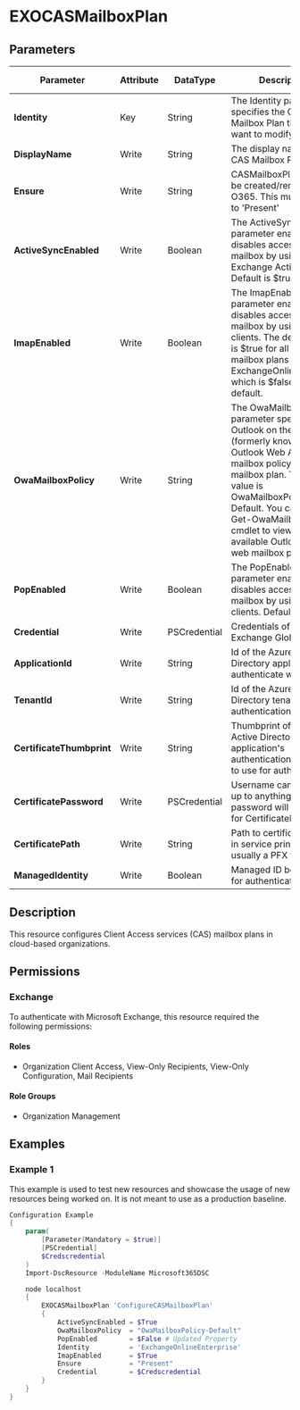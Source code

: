 ﻿# EXOCASMailboxPlan

## Parameters

| Parameter | Attribute | DataType | Description | Allowed Values |
| --- | --- | --- | --- | --- |
| **Identity** | Key | String | The Identity parameter specifies the CAS Mailbox Plan that you want to modify. | |
| **DisplayName** | Write | String | The display name of the CAS Mailbox Plan. | |
| **Ensure** | Write | String | CASMailboxPlans cannot be created/removed in O365.  This must be set to 'Present' | `Present` |
| **ActiveSyncEnabled** | Write | Boolean | The ActiveSyncEnabled parameter enables or disables access to the mailbox by using Exchange Active Sync. Default is $true. | |
| **ImapEnabled** | Write | Boolean | The ImapEnabled parameter enables or disables access to the mailbox by using IMAP4 clients. The default value is $true for all CAS mailbox plans except ExchangeOnlineDeskless which is $false by default. | |
| **OwaMailboxPolicy** | Write | String | The OwaMailboxPolicy parameter specifies the Outlook on the web (formerly known as Outlook Web App) mailbox policy for the mailbox plan. The default value is OwaMailboxPolicy-Default. You can use the Get-OwaMailboxPolicy cmdlet to view the available Outlook on the web mailbox policies. | |
| **PopEnabled** | Write | Boolean | The PopEnabled parameter enables or disables access to the mailbox by using POP3 clients. Default is $true. | |
| **Credential** | Write | PSCredential | Credentials of the Exchange Global Admin | |
| **ApplicationId** | Write | String | Id of the Azure Active Directory application to authenticate with. | |
| **TenantId** | Write | String | Id of the Azure Active Directory tenant used for authentication. | |
| **CertificateThumbprint** | Write | String | Thumbprint of the Azure Active Directory application's authentication certificate to use for authentication. | |
| **CertificatePassword** | Write | PSCredential | Username can be made up to anything but password will be used for CertificatePassword | |
| **CertificatePath** | Write | String | Path to certificate used in service principal usually a PFX file. | |
| **ManagedIdentity** | Write | Boolean | Managed ID being used for authentication. | |

## Description

This resource configures Client Access services (CAS) mailbox plans
in cloud-based organizations.

## Permissions

### Exchange

To authenticate with Microsoft Exchange, this resource required the following permissions:

#### Roles

- Organization Client Access, View-Only Recipients, View-Only Configuration, Mail Recipients

#### Role Groups

- Organization Management

## Examples

### Example 1

This example is used to test new resources and showcase the usage of new resources being worked on.
It is not meant to use as a production baseline.

```powershell
Configuration Example
{
    param(
        [Parameter(Mandatory = $true)]
        [PSCredential]
        $Credscredential
    )
    Import-DscResource -ModuleName Microsoft365DSC

    node localhost
    {
        EXOCASMailboxPlan 'ConfigureCASMailboxPlan'
        {
            ActiveSyncEnabled = $True
            OwaMailboxPolicy  = "OwaMailboxPolicy-Default"
            PopEnabled        = $False # Updated Property
            Identity          = 'ExchangeOnlineEnterprise'
            ImapEnabled       = $True
            Ensure            = "Present"
            Credential        = $Credscredential
        }
    }
}
```

